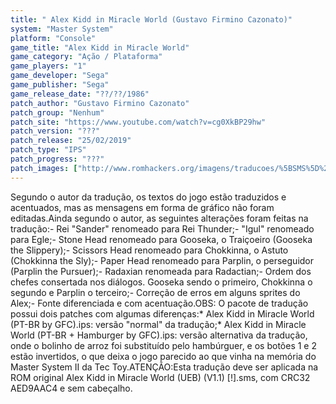```yaml
---
title: " Alex Kidd in Miracle World (Gustavo Firmino Cazonato)"
system: "Master System"
platform: "Console"
game_title: "Alex Kidd in Miracle World"
game_category: "Ação / Plataforma"
game_players: "1"
game_developer: "Sega"
game_publisher: "Sega"
game_release_date: "??/??/1986"
patch_author: "Gustavo Firmino Cazonato"
patch_group: "Nenhum"
patch_site: "https://www.youtube.com/watch?v=cg0XkBP29hw"
patch_version: "???"
patch_release: "25/02/2019"
patch_type: "IPS"
patch_progress: "???"
patch_images: ["http://www.romhackers.org/imagens/traducoes/%5BSMS%5D%20Alex%20Kidd%20in%20Miracle%20World%20-%20GFC%20-%201.png","http://www.romhackers.org/imagens/traducoes/%5BSMS%5D%20Alex%20Kidd%20in%20Miracle%20World%20-%20GFC%20-%202.png","http://www.romhackers.org/imagens/traducoes/%5BSMS%5D%20Alex%20Kidd%20in%20Miracle%20World%20-%20GFC%20-%203.png"]
---
```

Segundo o autor da tradução, os textos do jogo estão traduzidos e acentuados, mas as mensagens em forma de gráfico não foram editadas.Ainda segundo o autor, as seguintes alterações foram feitas na tradução:- Rei "Sander" renomeado para Rei Thunder;- "Igul" renomeado para Egle;- Stone Head renomeado para Gooseka, o Traiçoeiro (Gooseka the Slippery);- Scissors Head renomeado para Chokkinna, o Astuto (Chokkinna the Sly);- Paper Head renomeado para Parplin, o perseguidor (Parplin the Pursuer);- Radaxian renomeada para Radactian;- Ordem dos chefes consertada nos diálogos. Gooseka sendo o primeiro, Chokkinna o segundo e Parplin o terceiro;- Correção de erros em alguns sprites do Alex;- Fonte diferenciada e com acentuação.OBS: O pacote de tradução possui dois patches com algumas diferenças:* Alex Kidd in Miracle World (PT-BR by GFC).ips: versão "normal" da tradução;* Alex Kidd in Miracle World (PT-BR + Hamburger by GFC).ips: versão alternativa da tradução, onde o bolinho de arroz foi substituído pelo hambúrguer, e os botões 1 e 2 estão invertidos, o que deixa o jogo parecido ao que vinha na memória do Master System II da Tec Toy.ATENÇÃO:Esta tradução deve ser aplicada na ROM original Alex Kidd in Miracle World (UEB) (V1.1) [!].sms, com CRC32 AED9AAC4 e sem cabeçalho.